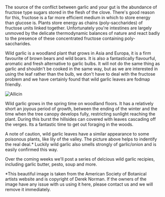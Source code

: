 The source of the conflict between garlic and your gut is the abundance of fructose type sugars stored in the flesh of the clove. There's good reason for this, fructose is a far more efficient medium in which to store energy than glucose is. Plants store energy as chains (poly-saccharides) of fructose units linked together. Unfortunately you're intestines are largely unmoved by the delicate thermodynamic balances of nature and react badly to the presence of these concentrated fructose containing poly-saccharides.

Wild garlic is a woodland plant that grows in Asia and Europa, it is a firm favourite of brown bears and wild boars. It is also a fantastically flavourful, aromatic and fresh alternative to garlic bulbs. It will not do the same thing as garlic and shouldn't be cooked in the same way, but as we are interested in using the leaf rather than the bulb, we don't have to deal with the fructose problem and we have certainly found that wild garlic leaves are fodmap friendly. 

![Allicin]({{https://fodblog.github.io/}}/assets/pictures/wild_garlic.gif)

Wild garlic grows in the spring time on woodland floors. It has a relatively short an joyous period of growth, between the ending of the winter and the time when the tree canopy develops fully, restricting sunlight reaching the plant. During this burst the hillsides can covered with leaves cascading off the verges. Its a fantastic time to get out foraging in the woods. 

A note of caution, wild garlic leaves have a similar appearance to some poisonous plants, like lily of the valley. The picture above helps to indentify the real deal.\* Luckily wild garlic also smells strongly of garlic/onion and is easily confirmed this way. 

Over the coming weeks we'll post a series of delcious wild garlic recipies, including garlic butter, pesto, soup and more.

\*This beautiful image is taken from the American Society of Botanical artists website and is copyright of Derek Norman. If the owners of the image have any issue with us using it here, please contact us and we will remove it immediately.
